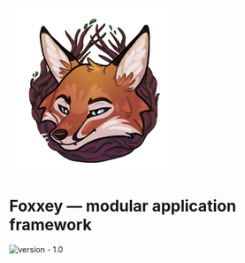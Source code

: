 <img src=".github/icon.png" height="300" width="300" alt="icon"/>

# Foxxey — modular application framework

<img src="https://img.shields.io/badge/version-1.0--SNAPSHOT-blueviolet" alt="version - 1.0">
